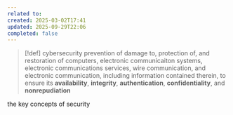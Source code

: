 ```yaml
---
related to:
created: 2025-03-02T17:41
updated: 2025-09-29T22:06
completed: false
---
```

>[!def] cybersecurity
>prevention of damage to, protection of, and restoration of computers, electronic communicaiton systems, electronic communications services, wire communication, and electronic communication, including information contained therein, to ensure its **availability**, **integrity**, **authentication**, **confidentiality**, and **nonrepudiation**

the key concepts of security 